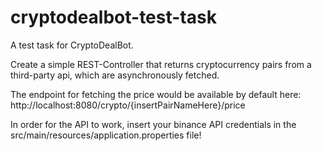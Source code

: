 # cryptodealbot-test-task
A test task for CryptoDealBot.

Create a simple REST-Controller that returns cryptocurrency pairs from a third-party api, which are asynchronously fetched.

The endpoint for fetching the price would be available by default here: http://localhost:8080/crypto/{insertPairNameHere}/price 

In order for the API to work, insert your binance API credentials in the src/main/resources/application.properties file!
